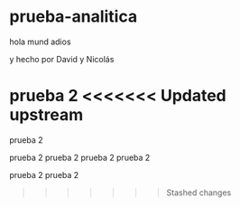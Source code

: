 # prueba-analitica
hola mund
adios


y hecho por David y Nicolás


prueba 2
<<<<<<< Updated upstream
=======
prueba 2

prueba 2
prueba 2
prueba 2
prueba 2

prueba 2
prueba 2

>>>>>>> Stashed changes
